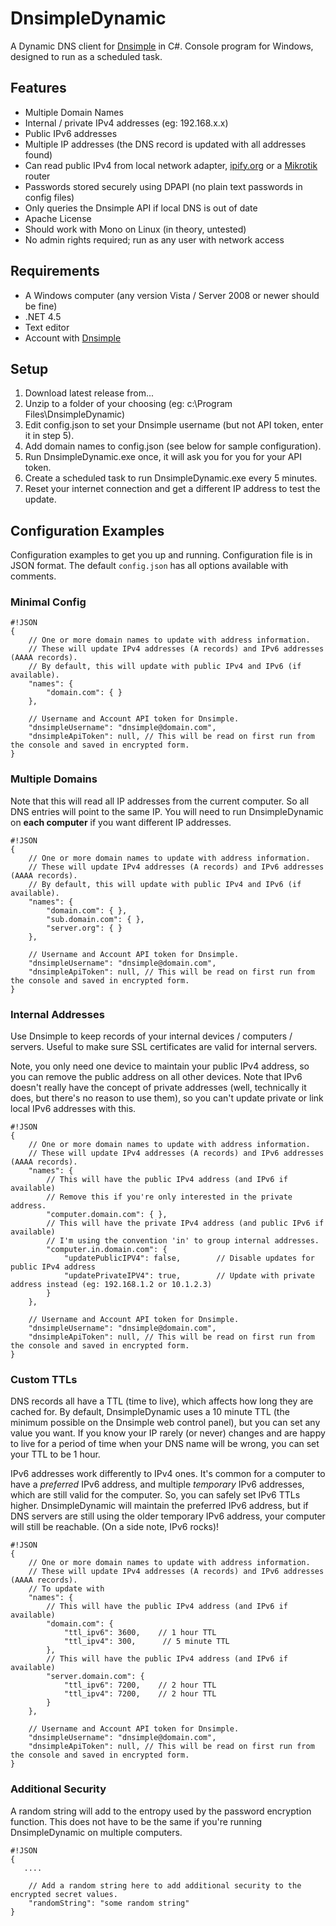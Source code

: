 # DnsimpleDynamic #

A Dynamic DNS client for [Dnsimple](http://dnsimple.com) in C#. Console program for Windows, designed to run as a scheduled task.

## Features ##
* Multiple Domain Names
* Internal / private IPv4 addresses (eg: 192.168.x.x)
* Public IPv6 addresses
* Multiple IP addresses (the DNS record is updated with all addresses found)
* Can read public IPv4 from local network adapter, [ipify.org](ipify.org) or a [Mikrotik](http://routerboard.com/) router
* Passwords stored securely using DPAPI (no plain text passwords in config files)
* Only queries the Dnsimple API if local DNS is out of date
* Apache License
* Should work with Mono on Linux (in theory, untested)
* No admin rights required; run as any user with network access

## Requirements ##
* A Windows computer (any version Vista / Server 2008 or newer should be fine)
* .NET 4.5
* Text editor
* Account with [Dnsimple](dnsimple.com)

## Setup ##
1. Download latest release from...
2. Unzip to a folder of your choosing (eg: c:\Program Files\DnsimpleDynamic)
3. Edit config.json to set your Dnsimple username (but not API token, enter it in step 5).
4. Add domain names to config.json (see below for sample configuration).
5. Run DnsimpleDynamic.exe once, it will ask you for you for your API token.
6. Create a scheduled task to run DnsimpleDynamic.exe every 5 minutes.
7. Reset your internet connection and get a different IP address to test the update.

## Configuration Examples ##

Configuration examples to get you up and running. Configuration file is in JSON format. The default `config.json` has all options available with comments.

### Minimal Config ###

```
#!JSON
{
    // One or more domain names to update with address information.
    // These will update IPv4 addresses (A records) and IPv6 addresses (AAAA records).
    // By default, this will update with public IPv4 and IPv6 (if available).
    "names": {
        "domain.com": { }
    },

    // Username and Account API token for Dnsimple.
    "dnsimpleUsername": "dnsimple@domain.com",
    "dnsimpleApiToken": null, // This will be read on first run from the console and saved in encrypted form.
}
```

### Multiple Domains ###

Note that this will read all IP addresses from the current computer. So all DNS entries will point to the same IP. You will need to run DnsimpleDynamic on **each computer** if you want different IP addresses.

```
#!JSON
{
    // One or more domain names to update with address information.
    // These will update IPv4 addresses (A records) and IPv6 addresses (AAAA records).
    // By default, this will update with public IPv4 and IPv6 (if available).
    "names": {
        "domain.com": { },
        "sub.domain.com": { },
        "server.org": { }
    },

    // Username and Account API token for Dnsimple.
    "dnsimpleUsername": "dnsimple@domain.com",
    "dnsimpleApiToken": null, // This will be read on first run from the console and saved in encrypted form.
}
```

### Internal Addresses ###

Use Dnsimple to keep records of your internal devices / computers / servers. Useful to make sure SSL certificates are valid for internal servers.

Note, you only need one device to maintain your public IPv4 address, so you can remove the public address on all other devices. Note that IPv6 doesn't really have the concept of private addresses (well, technically it does, but there's no reason to use them), so you can't update private or link local IPv6 addresses with this.

```
#!JSON
{
    // One or more domain names to update with address information.
    // These will update IPv4 addresses (A records) and IPv6 addresses (AAAA records).
    "names": {
        // This will have the public IPv4 address (and IPv6 if available)
        // Remove this if you're only interested in the private address.
        "computer.domain.com": { },
        // This will have the private IPv4 address (and public IPv6 if available)
        // I'm using the convention 'in' to group internal addresses.
        "computer.in.domain.com": { 
            "updatePublicIPV4": false,        // Disable updates for public IPv4 address
            "updatePrivateIPV4": true,        // Update with private address instead (eg: 192.168.1.2 or 10.1.2.3)
        }
    },

    // Username and Account API token for Dnsimple.
    "dnsimpleUsername": "dnsimple@domain.com",
    "dnsimpleApiToken": null, // This will be read on first run from the console and saved in encrypted form.
}
```

### Custom TTLs ###

DNS records all have a TTL (time to live), which affects how long they are cached for. By default, DnsimpleDynamic uses a 10 minute TTL (the minimum possible on the Dnsimple web control panel), but you can set any value you want. If you know your IP rarely (or never) changes and are happy to live for a period of time when your DNS name will be wrong, you can set your TTL to be 1 hour.

IPv6 addresses work differently to IPv4 ones. It's common for a computer to have a *preferred* IPv6 address, and multiple *temporary* IPv6 addresses, which are still valid for the computer. So, you can safely set IPv6 TTLs higher. DnsimpleDynamic will maintain the preferred IPv6 address, but if DNS servers are still using the older temporary IPv6 address, your computer will still be reachable. (On a side note, IPv6 rocks)!

```
#!JSON
{
    // One or more domain names to update with address information.
    // These will update IPv4 addresses (A records) and IPv6 addresses (AAAA records).
    // To update with 
    "names": {
        // This will have the public IPv4 address (and IPv6 if available)
        "domain.com": { 
            "ttl_ipv6": 3600,    // 1 hour TTL
            "ttl_ipv4": 300,      // 5 minute TTL
        },
        // This will have the public IPv4 address (and IPv6 if available)
        "server.domain.com": { 
            "ttl_ipv6": 7200,    // 2 hour TTL
            "ttl_ipv4": 7200,    // 2 hour TTL
        }
    },

    // Username and Account API token for Dnsimple.
    "dnsimpleUsername": "dnsimple@domain.com",
    "dnsimpleApiToken": null, // This will be read on first run from the console and saved in encrypted form.
}
```


### Additional Security ###

A random string will add to the entropy used by the password encryption function. This does not have to be the same if you're running DnsimpleDynamic on multiple computers.

```
#!JSON
{
   ....

    // Add a random string here to add additional security to the encrypted secret values.
    "randomString": "some random string"
}
```
